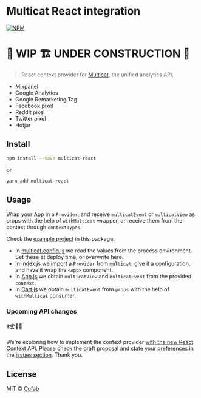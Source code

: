 # Multicat React integration

[![NPM](https://img.shields.io/npm/v/multicat-react.svg)](https://www.npmjs.com/package/multicat-react)

# 🚧 WIP 🏗 UNDER CONSTRUCTION 🚧

> React context provider for [Multicat](https://github.com/cofablab/multicat), the unified analytics API.

- Mixpanel
- Google Analytics
- Google Remarketing Tag
- Facebook pixel
- Reddit pixel
- Twitter pixel
- Hotjar


## Install

```bash
npm install --save multicat-react
```

or

```bash
yarn add multicat-react
```

## Usage

Wrap your App in a `Provider`, and receive `multicatEvent` or `multicatView` as props with the help of `withMulticat` wrapper, or receive them from the context through `contextTypes`.

Check the [example project](https://github.com/cofablab/multicat/blob/master/packages/multicat-react/example) in this package.

- In [multicat.config.js](https://github.com/cofablab/multicat/blob/master/packages/multicat-react/example/src/multicat.config.js) we read the values from the process environment. Set these at deploy time, or overwrite here.
- In [index.js](https://github.com/cofablab/multicat/blob/master/packages/multicat-react/example/src/index.js) we import a `Provider` from `multicat`, give it a configuration, and have it wrap the `<App>` component.
- In [App.js](https://github.com/cofablab/multicat/blob/master/packages/multicat-react/example/src/App.js) we obtain `multicatView` and `multicatEvent` from the provided `context`.
- In [Cart.js](https://github.com/cofablab/multicat/blob/master/packages/multicat-react/example/src/Cart.js) we obtain `multicatEvent`  from `props` with the help of `withMulticat` consumer.

### Upcoming API changes

#### ❓📦🤷‍♀️

We're exploring how to implement the context provider [with the new React Context API](https://reactjs.org/docs/context.html). Please check the [draft proposal](https://github.com/cofablab/multicat/blob/master/packages/multicat-react/API_PROPOSAL.md) and state your preferences in the [issues section](https://github.com/cofablab/multicat/issues). Thank you.

## License

MIT © [Cofab](https://github.com/cofablab)
